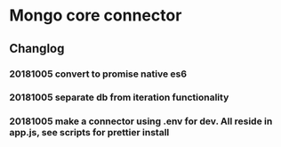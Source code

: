 # Mongo core connector

## Changlog

### 20181005 convert to promise native es6

### 20181005 separate db from iteration functionality

### 20181005 make a connector using .env for dev. All reside in app.js, see scripts for prettier install